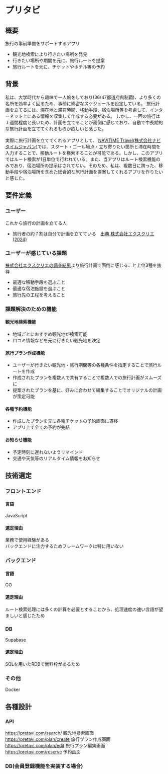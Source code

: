 # プリタビ

## 概要
旅行の事前準備をサポートするアプリ
* 観光地検索により行きたい場所を発見
* 行きたい場所や期間を元に、旅行ルートを提案
* 旅行ルートを元に、チケットやホテル等の予約

## 背景
私は、大学時代から趣味で一人旅をしており(36/47都道府県制覇)、より多くの名所を効率よく回るため、事前に綿密なスケジュールを設定している。
旅行計画を立てるには、滞在地と滞在時間、移動手段、宿泊場所等を考慮して、インターネット上にある情報を収集して作成する必要がある。
しかし、一回の旅行は１週間程度と長いため、計画を立てることが面倒に感じており、自動で中長期的な旅行計画を立ててくれるものが欲しいと感じた。<br><br>
実際に旅行計画を立ててくれるアプリとして、
[NAVITIME Travel(株式会社ナビタイムジャパン)](https://travel.navitime.com/ja/plan/)では、スタート・ゴール地点・立ち寄りたい箇所と滞在時間を入力することで、移動ルートを検索することが可能である。しかし、このアプリではルート検索が1日単位で行われている。また、当アプリはルート検索機能のみであり、宿泊場所の提示はされてない。そのため、私は、複数日に跨った、移動手段や宿泊場所を含めた総合的な旅行計画を提案してくれるアプリを作りたいと感じた。

## 要件定義
### ユーザー
これから旅行の計画を立てる人
* 旅行者の約７割は自分で計画を立てている　[出典 株式会社エクスクリエ(2024)](https://newscast.jp/news/9726939)
### ユーザーが感じている課題
[株式会社エクスクリエの調査結果](https://newscast.jp/news/9726939)より旅行計画で面倒に感じること上位3種を抜粋
* 最適な移動手段を選ぶこと
* 最適な宿泊施設を選ぶこと
* 旅行先の工程を考えること
### 課題解決のための機能
#### 観光地検索機能
* 地域ごとにおすすめ観光地が検索可能
* 口コミ情報などを元に行きたい観光地を決定
#### 旅行プラン作成機能
* ユーザーが行きたい観光地・旅行期間等の各種条件を指定することで旅行ルートを作成
* 作成されたプランを複数人で共有することで複数人での旅行計画がスムーズに
* 提案されたプランを基に、好みに合わせて編集することでオリジナルの計画が策定可能
#### 各種予約機能
* 作成したプランを元に各種チケットの予約画面に遷移
* アプリ上で全ての予約が完結
#### お知らせ機能
* 予定時刻に遅れないようリマインド
* 交通や天気等のリアルタイム情報をお知らせ

## 技術選定

### フロントエンド
#### 言語
JavaScript
#### 選定理由
業務で使用経験がある<br>
バックエンドに注力するためフレームワークは特に用いない

### バックエンド
#### 言語
GO
#### 選定理由
ルート検索処理には多くの計算を必要とすることから、処理速度の速い言語が望ましいと感じたため
### DB
Supabase
#### 選定理由
SQLを用いたRDBで無料枠があるため
### その他
Docker


## 各種設計
### API
https://pretavi.com/search/ 観光地検索画面<br>
https://pretavi.com/plan/create 旅行プラン作成画面<br>
https://pretavi.com/plan/edit 旅行プラン編集画面<br>
https://pretavi.com/reserve 予約画面<br>
### DB(会員登録機能を実装する場合)
